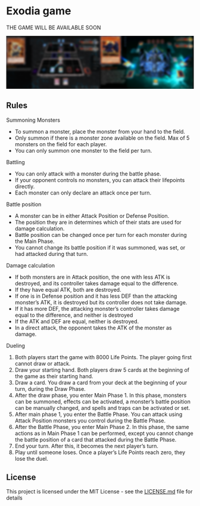 # Exodia game 

THE GAME WILL BE AVAILABLE SOON

![alt text](screenshot.png)

## Rules
Summoning Monsters
- To summon a monster, place the monster from your hand to the field.
- Only summon if there is a monster zone available on the field. Max of 5 monsters on the field for each player.
- You can only summon one monster to the field per turn.

Battling
- You can only attack with a monster during the battle phase.
- If your opponent controls no monsters, you can attack their lifepoints directly.
- Each monster can only declare an attack once per turn.

Battle position
- A monster can be in either Attack Position or Defense Position. 
- The position they are in determines which of their stats are used for damage calculation.
- Battle position can be changed once per turn for each monster during the Main Phase. 
- You cannot change its battle position if it was summoned, was set, or had attacked during that turn.

Damage calculation
- If both monsters are in Attack position, the one with less ATK is destroyed, and its controller takes damage equal to the difference.
- If they have equal ATK, both are destroyed.
- If one is in Defense position and it has less DEF than the attacking monster’s ATK, it is destroyed but its controller does not take damage.
- If it has more DEF, the attacking monster’s controller takes damage equal to the difference, and neither is destroyed
- If the ATK and DEF are equal, neither is destroyed.
- In a direct attack, the opponent takes the ATK of the monster as damage.

Dueling
1. Both players start the game with 8000 Life Points. The player going first cannot draw or attack.
2. Draw your starting hand. Both players draw 5 cards at the beginning of the game as their starting hand.
3. Draw a card. You draw a card from your deck at the beginning of your turn, during the Draw Phase. 
4. After the draw phase, you enter Main Phase 1. In this phase, monsters can be summoned, effects can be activated, a monster’s battle position can be manually changed, and spells and traps can be activated or set.
5. After main phase 1, you enter the Battle Phase. You can attack using Attack Position monsters you control during the Battle Phase. 
6. After the Battle Phase, you enter Main Phase 2. In this phase, the same actions as in Main Phase 1 can be performed, except you cannot change the battle position of a card that attacked during the Battle Phase. 
7. End your turn. After this, it becomes the next player’s turn.
8. Play until someone loses. Once a player’s Life Points reach zero, they lose the duel. 



## License

This project is licensed under the MIT License - see the [LICENSE.md](LICENSE.md) file for details


